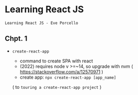 # Learning React JS
`Learning React JS - Eve Porcello`

## Chpt. 1
- `create-react-app`
    - command to create SPA with react
    - (2022) requires node v >=~14, so upgrade with nvm ( https://stackoverflow.com/a/12570971 )
    - create app: `npx create-react-app [app_name]`

    ( to `touring a create-react-app project` )